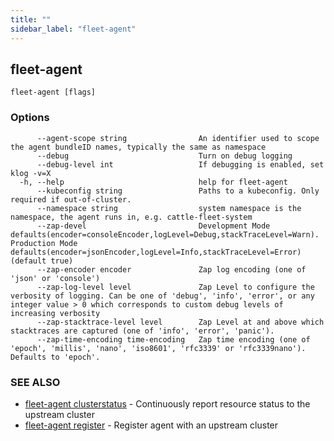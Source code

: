 ```yaml
---
title: ""
sidebar_label: "fleet-agent"
---
```

## fleet-agent



```
fleet-agent [flags]
```

### Options

```
      --agent-scope string                An identifier used to scope the agent bundleID names, typically the same as namespace
      --debug                             Turn on debug logging
      --debug-level int                   If debugging is enabled, set klog -v=X
  -h, --help                              help for fleet-agent
      --kubeconfig string                 Paths to a kubeconfig. Only required if out-of-cluster.
      --namespace string                  system namespace is the namespace, the agent runs in, e.g. cattle-fleet-system
      --zap-devel                         Development Mode defaults(encoder=consoleEncoder,logLevel=Debug,stackTraceLevel=Warn). Production Mode defaults(encoder=jsonEncoder,logLevel=Info,stackTraceLevel=Error) (default true)
      --zap-encoder encoder               Zap log encoding (one of 'json' or 'console')
      --zap-log-level level               Zap Level to configure the verbosity of logging. Can be one of 'debug', 'info', 'error', or any integer value > 0 which corresponds to custom debug levels of increasing verbosity
      --zap-stacktrace-level level        Zap Level at and above which stacktraces are captured (one of 'info', 'error', 'panic').
      --zap-time-encoding time-encoding   Zap time encoding (one of 'epoch', 'millis', 'nano', 'iso8601', 'rfc3339' or 'rfc3339nano'). Defaults to 'epoch'.
```

### SEE ALSO

* [fleet-agent clusterstatus](fleet-agent/fleet-agent_clusterstatus)	 - Continuously report resource status to the upstream cluster
* [fleet-agent register](fleet-agent/fleet-agent_register)	 - Register agent with an upstream cluster

